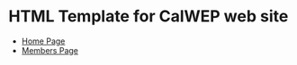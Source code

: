 # HTML Template for CalWEP web site

* [Home Page](https://kamuz.github.io/calwep/)
* [Members Page](https://kamuz.github.io/calwep/members.html)